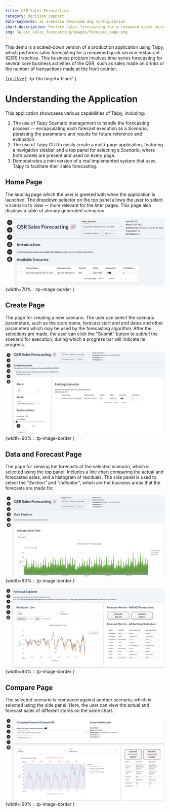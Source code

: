 ```yaml
---
title: QSR Sales Forecasting
category: decision_support
data-keywords: ai scenario datanode dag configuration
short-description: Perform sales forecasting for a renowned quick service restaurant (QSR) franchise.
img: 3a_qsr_sales_forecasting/images/forecast_page.png
---
```

This demo is a scaled-down version of a production application using Taipy, which 
performs sales forecasting for a renowned quick service restaurant (QSR) franchise. This 
business problem involves time series forecasting for several core business activities of 
the QSR, such as sales made on drinks or the number of transactions made at the front 
counter.

[Try it live](https://qsr-fcst.taipy.cloud/data){: .tp-btn target='blank' }

# Understanding the Application

This application showcases various capabilities of Taipy, including:

1. The use of Taipy Scenario management to handle the forecasting process -- 
encapsulating each forecast execution as a *Scenario*, persisting the parameters 
and results for future reference and evaluation.
2. The use of Taipy GUI to easily create a multi-page application, featuring a navigation 
sidebar and a top panel for selecting a *Scenario*, where both panels are present and 
used on every page.
3. Demonstrates a mini version of a real implemented system that uses Taipy to 
facilitate their sales forecasting.

## Home Page

The landing page which the user is greeted with when the application is launched. The 
dropdown selector on the top panel allows the user to select a scenario to view -- more 
relevant for the later pages. This page also displays a table of already generated 
scenarios.

![Home Page](images/home_page.png){width=70% : .tp-image-border }

## Create Page

The page for creating a new scenario. The user can select the scenario parameters, such 
as the store name, forecast start and end dates and other parameters which may be used by 
the forecasting algorithm. After the selections are made, the user can click the "Submit" 
button to *submit* the scenario for execution, during which a progress bar will indicate 
its progress.

![Create Page](images/scenario_page.png){width=90% : .tp-image-border }


## Data and Forecast Page

The page for viewing the forecasts of the selected scenario, which is selected using the 
top panel. Includes a line chart comparing the actual and forecasted sales, and a 
histogram of residuals. The side panel is used to select the *"Section"* and 
*"Indicator"*, which are the business areas that the forecasts are made for.

![Data Page](images/data_page.png){width=90% : .tp-image-border }

![Forecast Page](images/forecast_page.png){width=90% : .tp-image-border }


## Compare Page

The selected scenario is compared against another scenario, which is selected using the 
side panel. Here, the user can view the actual and forecast sales of different stores on 
the same chart.

![Compare Page](images/comparison_page.png){width=90% : .tp-image-border }
